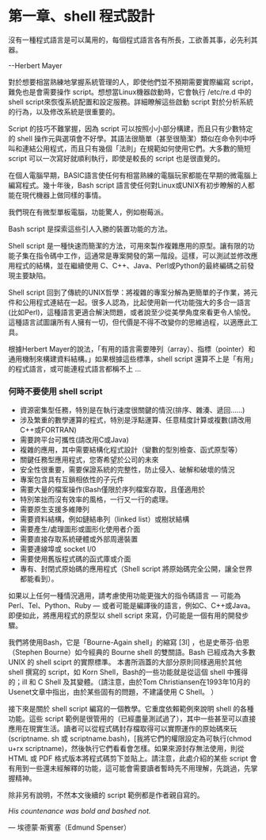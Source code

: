 # 第一章、shell 程式設計

沒有一種程式語言是可以萬用的，每個程式語言各有所長，工欲善其事，必先利其器。

\--Herbert Mayer



對於想要相當熟練地掌握系統管理的人，即使他們並不預期需要實際編寫 script，難免也是會需要操作 script。想想當Linux機器啟動時，它會執行 /etc/re.d 中的shell script來恢復系統配置和設定服務。詳細瞭解這些啟動 script 對於分析系統的行為，以及修改系統是很重要的。

Script 的技巧不難掌握，因為 script 可以按照小小部分構建，而且只有少數特定的 shell 操作元與選項會不好學。其語法很簡單（甚至很簡潔）類似在命令列中呼叫和連結公用程式，而且只有幾個「法則」在規範如何使用它們。大多數的簡短 script 可以一次寫好就順利執行，即使是較長的 script 也是很直覺的。

在個人電腦早期，BASIC語言使任何有相當熟練的電腦玩家都能在早期的微電腦上編寫程式。幾十年後，Bash script 語言使任何對Linux或UNIX有初步瞭解的人都能在現代機器上做同樣的事情。

我們現在有微型單板電腦，功能驚人，例如樹莓派。

Bash script 是探索這些引人入勝的裝置功能的方法。

Shell script 是一種快速而簡潔的方法，可用來製作複雜應用的原型。讓有限的功能子集在指令碼中工作，這通常是專案開發的第一階段。這樣，可以測試並修改應用程式的結構，並在繼續使用 C、C++、Java、Perl或Python的最終編碼之前發現主要缺陷。

Shell script 回到了傳統的UNIX哲學：將複雜的專案分解為更簡單的子作業，將元件和公用程式連結在一起。很多人認為，比起使用新一代功能強大的多合一語言(比如Perl)，這種語言更適合解決問題，或者說至少從美學角度來看更令人愉悅。這種語言試圖讓所有人擁有一切，但代價是不得不改變你的思維過程，以適應此工具。

根據Herbert Mayer的說法，「有用的語言需要陣列（array）、指標（pointer）和通用機制來構建資料結構。」如果根據這些標準，shell script 還算不上是「有用」的程式語言，或可能連程式語言都稱不上 ...

### 何時不要使用 shell script

* 資源密集型任務，特別是在執行速度很關鍵的情況(排序、雜湊、遞回……)
* 涉及繁重的數學運算的程式，特別是浮點運算、任意精度計算或複數(請改用C++或FORTRAN)
* 需要跨平台可攜性(請改用C或Java)
* 複雜的應用，其中需要結構化程式設計（變數的型別檢查、函式原型等）
* 關鍵任務型應用程式，您寄希望於公司的未來
* 安全性很重要，需要保證系統的完整性，防止侵入、破解和破壞的情況
* 專案包含具有互鎖相依性的子元件
* 需要大量的檔案操作(Bash僅限於序列檔案存取，且僅適用於
* 特別笨拙而沒有效率的風格，一行又一行的處理。
* 需要原生支援多維陣列
* 需要資料結構，例如鏈結串列（linked list）或樹狀結構
* 需要產生/處理圖形或圖形化使用者介面
* 需要直接存取系統硬體或外部周邊裝置
* 需要連線埠或 socket I/0
* 需要使用舊版程式碼的函式庫或介面
* 專有、封閉式原始碼的應用程式（Shell script 將原始碼完全公開，讓全世界都能看到）。

如果以上任何一種情況適用，請考慮使用功能更強大的指令碼語言 — 可能為Perl、Tel、Python、Ruby — 或者可能是編譯後的語言，例如C、C++或Java。即便如此，將應用程式的原型以 shell script 來寫，仍可能是一個有用的開發步驟。

我們將使用Bash，它是「Bourne-Again shell」的縮寫 \[3l] ，也是史蒂芬·伯恩（Stephen Bourne）如今經典的 Bourne shell 的雙關語。Bash 已經成為大多數 UNIX 的 shell sciprt 的實際標準。 本書所涵蓋的大部分原則同樣適用於其他 shell 撰寫的 script，如 Korn Shell，Bash的一些功能就是從這個 shell 中獲得的；ill 和 C Shell 及其變體。（請注意，由於Tom Christiansen在1993年10月的Usenet文章中指出，由於某些固有的問題，不建議使用 C Shell。 ）

接下來是關於 shell script 編寫的一個教學。它重度依賴範例來說明 shell 的各種功能。這些 script 範例是很管用的（已經盡量測試過了），其中一些甚至可以直接應用在現實生活。讀者可以從程式碼封存檔取得可以實際運作的原始碼來玩 (scriptname. sh 或 scriptname.bash)，\[我將它們的權限設定為可執行(chmod u+rx scriptname)，然後執行它們看看會怎樣。如果來源封存無法使用，則從 HTML 或 PDF 格式版本將程式碼剪下並貼上。請注意，此處介紹的某些 script 會有用到一些還未經解釋的功能，這可能會需要讀者暫時先不用理解，先跳過，先掌握精神。

除非另有說明，不然本文後續的 script 範例都是作者親自寫的。



_His countenance was bold and bashed not._

— 埃德蒙·斯賓塞（Edmund Spenser）
